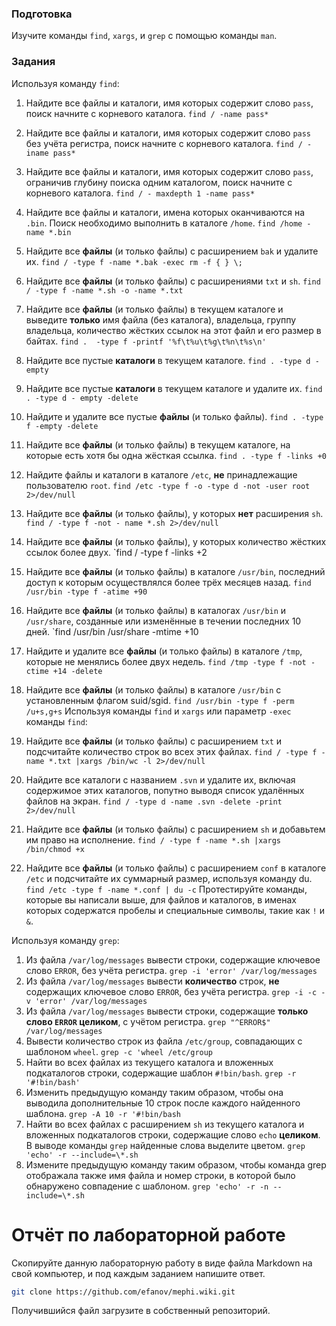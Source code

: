 ### Подготовка

Изучите команды `find`, `xargs`, и `grep` с помощью команды `man`.

### Задания

Используя команду `find`:

1. Найдите все файлы и каталоги, имя которых содержит слово `pass`, поиск начните с корневого каталога.
 `find / -name pass*`
1. Найдите все файлы и каталоги, имя которых содержит слово `pass` без учёта регистра, поиск начните с корневого каталога.
 `find / -iname pass*`
1. Найдите все файлы и каталоги, имя которых содержит слово `pass`, ограничив глубину поиска одним каталогом, поиск начните с корневого каталога.
 `find / - maxdepth 1 -name pass*`
1. Найдите все файлы и каталоги, имена которых оканчиваются на `.bin`. Поиск необходимо выполнить в каталоге `/home`.
 `find /home -name *.bin`
1. Найдите все **файлы** (и только файлы) с расширением `bak` и удалите их.
 `find / -type f -name *.bak -exec rm -f { } \;`
1. Найдите все **файлы** (и только файлы) с расширениями `txt` и `sh`.
 `find / -type f -name *.sh -o -name *.txt`
1. Найдите все **файлы** (и только файлы) в текущем каталоге и выведите **только** имя файла (без каталога), владельца, группу владельца, количество жёстких ссылок на этот файл и его размер в байтах.
 `find .  -type f -printf '%f\t%u\t%g\t%n\t%s\n'`
1. Найдите все пустые **каталоги** в текущем каталоге.
 `find . -type d - empty`
1. Найдите все пустые **каталоги** в текущем каталоге и удалите их.
 `find . -type d - empty -delete`
1. Найдите и удалите все пустые **файлы** (и только файлы).
 `find . -type f -empty -delete`
1. Найдите все **файлы** (и только файлы) в текущем каталоге, на которые есть хотя бы одна жёсткая ссылка.
 `find . -type f -links +0`
1. Найдите файлы и каталоги в каталоге `/etc`, **не** принадлежащие пользователю `root`.
 `find /etc -type f -o -type d -not -user root 2>/dev/null`
1. Найдите все **файлы** (и только файлы), у которых **нет** расширения `sh`.
 `find / -type f -not - name *.sh 2>/dev/null`
1. Найдите все **файлы** (и только файлы), у которых количество жёстких ссылок более двух.
 `find / -type f -links +2
1. Найдите все **файлы** (и только файлы) в каталоге `/usr/bin`, последний доступ к которым осуществлялся более трёх месяцев назад.
 `find /usr/bin -type f -atime +90`
1. Найдите все **файлы** (и только файлы) в каталогах `/usr/bin` и `/usr/share`, созданные или изменённые в течении последних 10 дней.
 `find /usr/bin /usr/share -mtime +10
1. Найдите и удалите все **файлы** (и только файлы) в каталоге `/tmp`, которые не менялись более двух недель.
 `find /tmp -type f -not -ctime +14 -delete`
1. Найдите все **файлы** (и только файлы) в каталоге `/usr/bin` с установленным флагом suid/sgid.
 `find /usr/bin -type f -perm /u+s,g+s`
Используя команды `find` и `xargs` или параметр `-exec` команды `find`:

1. Найдите все **файлы** (и только файлы) с расширением `txt` и подсчитайте количество строк во всех этих файлах.
`find / -type f -name *.txt |xargs /bin/wc -l 2>/dev/null`
1. Найдите все каталоги с названием `.svn` и удалите их, включая содержимое этих каталогов, попутно выводя список удалённых файлов на экран.
`find / -type d -name .svn -delete -print 2>/dev/null`
1. Найдите все **файлы** (и только файлы) с расширением `sh` и добавьтем им право на исполнение.
`find / -type f -name *.sh |xargs /bin/chmod +x`
1. Найдите все **файлы** (и только файлы) с расширением `conf` в каталоге `/etc` и подсчитайте их суммарный размер, используя команду du.
`find /etc -type f -name *.conf | du -c`
Протестируйте команды, которые вы написали выше, для файлов и каталогов, в именах которых содержатся пробелы и специальные символы, такие как `!` и `&`.

Используя команду `grep`:

1. Из файла `/var/log/messages` вывести строки, содержащие ключевое слово `ERROR`, без учёта регистра.
`grep -i 'error' /var/log/messages`
1. Из файла `/var/log/messages` вывести **количество** строк, **не** содержащих ключевое слово `ERROR`, без учёта регистра.
`grep -i -c -v 'error' /var/log/messages`
1. Из файла `/var/log/messages` вывести строки, содержащие **только слово `ERROR` целиком**, с учётом регистра.
`grep "^ERROR$" /var/log/messages`
1. Вывести количество строк из файла `/etc/group`, совпадающих с шаблоном `wheel`.
`grep -c 'wheel /etc/group`
1. Найти во всех файлах из текущего каталога и вложенных подкаталогов строки, содержащие шаблон `#!bin/bash`.
`grep -r '#!bin/bash'`
1. Изменить предыдущую команду таким образом, чтобы она выводила дополнительные 10 строк после каждого найденного шаблона.
`grep -A 10 -r '#!bin/bash`
1. Найти во всех файлах с расширением `sh` из текущего каталога и вложенных подкаталогов строки, содержащие слово `echo` **целиком**. В выводе команды `grep` найденные слова выделите цветом.
`grep 'echo' -r --include=\*.sh`
1. Измените предыдущую команду таким образом, чтобы команда grep отображала также имя файла и номер строки, в которой было обнаружено совпадение с шаблоном.
`grep 'echo' -r -n --include=\*.sh`

# Отчёт по лабораторной работе

Скопируйте данную лабораторную работу в виде файла Markdown на свой компьютер, и под каждым заданием напишите ответ.

```sh
git clone https://github.com/efanov/mephi.wiki.git
```

Получившийся файл загрузите в собственный репозиторий.